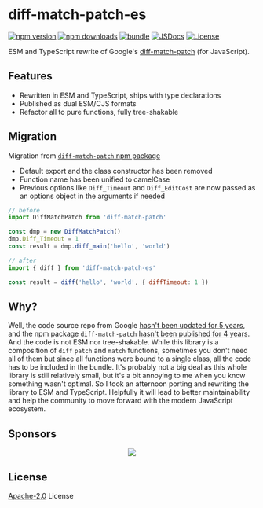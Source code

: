# diff-match-patch-es

[![npm version][npm-version-src]][npm-version-href]
[![npm downloads][npm-downloads-src]][npm-downloads-href]
[![bundle][bundle-src]][bundle-href]
[![JSDocs][jsdocs-src]][jsdocs-href]
[![License][license-src]][license-href]

ESM and TypeScript rewrite of Google's [diff-match-patch](https://github.com/google/diff-match-patch) (for JavaScript).

## Features

- Rewritten in ESM and TypeScript, ships with type declarations
- Published as dual ESM/CJS formats
- Refactor all to pure functions, fully tree-shakable

## Migration

Migration from [`diff-match-patch` npm package](https://github.com/JackuB/diff-match-patch)

- Default export and the class constructor has been removed
- Function name has been unified to camelCase
- Previous options like `Diff_Timeout` and `Diff_EditCost` are now passed as an options object in the arguments if needed

```js
// before
import DiffMatchPatch from 'diff-match-patch'

const dmp = new DiffMatchPatch()
dmp.Diff_Timeout = 1
const result = dmp.diff_main('hello', 'world')
```

```js
// after
import { diff } from 'diff-match-patch-es'

const result = diff('hello', 'world', { diffTimeout: 1 })
```

## Why?

Well, the code source repo from Google [hasn't been updated for 5 years](https://github.com/google/diff-match-patch), and the npm package `diff-match-patch` [hasn't been published for 4 years](https://github.com/JackuB/diff-match-patch). And the code is not ESM nor tree-shakable. While this library is a composition of `diff` `patch` and `match` functions, sometimes you don't need all of them but since all functions were bound to a single class, all the code has to be included in the bundle. It's probably not a big deal as this whole library is still relatively small, but it's a bit annoying to me when you know something wasn't optimal. So I took an afternoon porting and rewriting the library to ESM and TypeScript. Helpfully it will lead to better maintainability and help the community to move forward with the modern JavaScript ecosystem.

## Sponsors

<p align="center">
  <a href="https://cdn.jsdelivr.net/gh/antfu/static/sponsors.svg">
    <img src='https://cdn.jsdelivr.net/gh/antfu/static/sponsors.svg'/>
  </a>
</p>

## License

[Apache-2.0](./LICENSE) License

<!-- Badges -->

[npm-version-src]: https://img.shields.io/npm/v/diff-match-patch-es?style=flat&colorA=080f12&colorB=1fa669
[npm-version-href]: https://npmjs.com/package/diff-match-patch-es
[npm-downloads-src]: https://img.shields.io/npm/dm/diff-match-patch-es?style=flat&colorA=080f12&colorB=1fa669
[npm-downloads-href]: https://npmjs.com/package/diff-match-patch-es
[bundle-src]: https://img.shields.io/bundlephobia/minzip/diff-match-patch-es?style=flat&colorA=080f12&colorB=1fa669&label=minzip
[bundle-href]: https://bundlephobia.com/result?p=diff-match-patch-es
[license-src]: https://img.shields.io/github/license/antfu/diff-match-patch-es.svg?style=flat&colorA=080f12&colorB=1fa669
[license-href]: https://github.com/antfu/diff-match-patch-es/blob/main/LICENSE
[jsdocs-src]: https://img.shields.io/badge/jsdocs-reference-080f12?style=flat&colorA=080f12&colorB=1fa669
[jsdocs-href]: https://www.jsdocs.io/package/diff-match-patch-es
